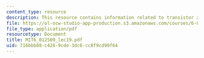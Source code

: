 ```yaml
---
content_type: resource
description: This resource contains information related to transistor amplifiers.
file: https://ol-ocw-studio-app-production.s3.amazonaws.com/courses/6-012-microelectronic-devices-and-circuits-spring-2009/716bbb88c4269cde3dc6cc8f9cd90f64_MIT6_012S09_lec19.pdf
file_type: application/pdf
resourcetype: Document
title: MIT6_012S09_lec19.pdf
uid: 716bbb88-c426-9cde-3dc6-cc8f9cd90f64
---
```

